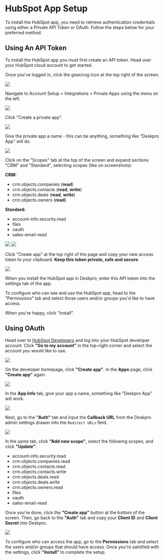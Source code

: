 HubSpot App Setup
===

To install the HubSpot app, you need to retrieve authentication credentials using either a Private API Token or OAuth. Follow the steps below for your preferred method.

## Using An API Token

To install the HubSpot app you must first create an API token. Head over your HubSpot cloud account to get started.

Once you've logged in, click the gear/cog icon at the top right of the screen.

[![](/docs/assets/setup/hubspot-setup-01.png)](/docs/assets/setup/hubspot-setup-01.png)

Navigate to Account Setup > Integrations > Private Apps using the menu on the left.

[![](/docs/assets/setup/hubspot-setup-02.png)](/docs/assets/setup/hubspot-setup-02.png)

Click "Create a private app".

[![](/docs/assets/setup/hubspot-setup-03.png)](/docs/assets/setup/hubspot-setup-03.png)

Give the private app a name - this can be anything, something like "Deskpro App" will do.

[![](/docs/assets/setup/hubspot-setup-04.png)](/docs/assets/setup/hubspot-setup-04.png)

Click on the "Scopes" tab at the top of the screen and expand sections "CRM" and "Standard", selecting scopes (like on screenshots):

__CRM:__
* crm.objects.companies (__read__)
* crm.objects.contacts (__read__, __write__)
* crm.objects.deals (__read__, __write__)
* crm.objects.owners (__read__)

__Standard:__
* account-info.security.read
* files
* oauth
* sales-email-read

[![](/docs/assets/setup/hubspot-setup-05.png)](/docs/assets/setup/hubspot-setup-05.png)
[![](/docs/assets/setup/hubspot-setup-06.png)](/docs/assets/setup/hubspot-setup-06.png)


Click "Create app" at the top right of the page and copy your new access token to your clipboard. **Keep this token private, safe and secure**.

[![](/docs/assets/setup/hubspot-setup-07.png)](/docs/assets/setup/hubspot-setup-07.png)

When you install the HubSpot app in Deskpro, enter this API token into the settings tab of the app. 

To configure who can see and use the HubSpot app, head to the "Permissions" tab and select those users and/or groups you'd like to have access.

When you're happy, click "Install".


## Using OAuth

Head over to [HubSpot Developers](https://developers.hubspot.com/) and log into your HubSpot developer account. Click **"Go to my account"** in the top-right corner and select the account you would like to use.

[![](/docs/assets/setup/hubspot-setup-oauth-01.png)](/docs/assets/setup/hubspot-setup-oauth-01.png)

On the developer homepage, click **"Create app"**. In the **Apps** page, click **"Create app"** again.

[![](/docs/assets/setup/hubspot-setup-oauth-02.png)](/docs/assets/setup/hubspot-setup-oauth-02.png)

In the **App Info** tab, give your app a name, something like "Deskpro App" will work.

[![](/docs/assets/setup/hubspot-setup-oauth-03.png)](/docs/assets/setup/hubspot-setup-oauth-03.png)

Next, go to the **"Auth"** tab and input the **Callback URL** from the Deskpro admin settings drawer into the `Redirect URLs` field.

[![](/docs/assets/setup/hubspot-setup-oauth-04.png)](/docs/assets/setup/hubspot-setup-oauth-04.png)

In the same tab, click **"Add new scope"**, select the following scopes, and click **"Update"**:

- account-info.security.read
- crm.objects.companies.read
- crm.objects.contacts.read
- crm.objects.contacts.write
- crm.objects.deals.read
- crm.objects.deals.write
- crm.objects.owners.read
- files
- oauth
- sales-email-read

Once you're done, click the **"Create app"** button at the bottom of the screen. Then, go back to the **"Auth"** tab and copy your **Client ID** and **Client Secret** into Deskpro.

[![](/docs/assets/setup/hubspot-setup-oauth-05.png)](/docs/assets/setup/hubspot-setup-oauth-05.png)

To configure who can access the app, go to the **Permissions** tab and select the users and/or groups that should have access. Once you're satisfied with the settings, click **"Install"** to complete the setup.